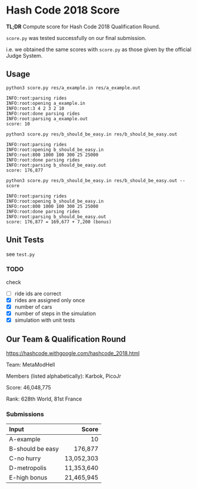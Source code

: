 # Hash Code 2018 Score

**TL;DR** Compute score for Hash Code 2018 Qualification Round.

`score.py` was tested successfully on our final submission.

i.e. we obtained the same scores with `score.py` as those given by the official Judge System.

## Usage

`python3 score.py res/a_example.in res/a_example.out`

```
INFO:root:parsing rides
INFO:root:opening a_example.in
INFO:root:3 4 2 3 2 10
INFO:root:done parsing rides
INFO:root:parsing a_example.out
score: 10
```

`python3 score.py res/b_should_be_easy.in res/b_should_be_easy.out`

```
INFO:root:parsing rides
INFO:root:opening b_should_be_easy.in
INFO:root:800 1000 100 300 25 25000
INFO:root:done parsing rides
INFO:root:parsing b_should_be_easy.out
score: 176,877
```

`python3 score.py res/b_should_be_easy.in res/b_should_be_easy.out --score`

```
INFO:root:parsing rides
INFO:root:opening b_should_be_easy.in
INFO:root:800 1000 100 300 25 25000
INFO:root:done parsing rides
INFO:root:parsing b_should_be_easy.out
score: 176,877 = 169,677 + 7,200 (bonus)
```

## Unit Tests

see `test.py`

### TODO

check
- [ ] ride ids are correct
- [x] rides are assigned only once
- [x] number of cars
- [x] number of steps in the simulation
- [x] simulation with unit tests

## Our Team & Qualification Round

<https://hashcode.withgoogle.com/hashcode_2018.html>

Team: MetaModHell

Members (listed alphabetically): Karbok, PicoJr

Score: 46,048,775

Rank: 628th World, 81st France

### Submissions

| Input            |  Score     |
|:-----------------|-----------:|
| A-example        | 10         |
| B-should be easy | 176,877    |
| C-no hurry       | 13,052,303 |
| D-metropolis     | 11,353,640 |
| E-high bonus     | 21,465,945 |
